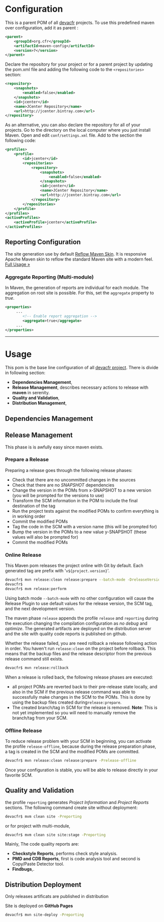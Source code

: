 # Configuration

This is a parent POM of all [devacfr][devacfr] projects. To use this predefined maven over configuration, add it as parent :

```xml
<parent>
    <groupId>org.cfr</groupId>
    <artifactId>maven-config</artifactId>
    <version>7</version>
</parent>
```

Declare the repository for your project or for a parent project by updating the pom.xml file and adding the following code to the `<repositories>` section:

```xml
<repository>
    <snapshots>
        <enabled>false</enabled>
    </snapshots>
    <id>jcenter</id>
    <name>JCenter Repository</name>
    <url>http://jcenter.bintray.com</url>
</repository>
```
As an alternative, you can also declare the repository for all of your projects. Go to the directory on the local computer where you just install Maven. Open and edit `conf/settings.xml` file. Add to the <profiles> section the following code:

```xml
<profiles>
    <profile>
        <id>jcenter</id>
        <repositories>
            <repository>
                <snapshots>
                    <enabled>false</enabled>
                </snapshots>
                <id>jcenter</id>
                <name>JCenter Repository</name>
                <url>http://jcenter.bintray.com</url>
            </repository>
        </repositories>
    </profile>
</profiles>
<activeProfiles>
    <activeProfile>jcenter</activeProfile>
</activeProfiles>
```

## Reporting Configuration

The site generation use by default [Reflow Maven Skin][reflow-home]. It is responsive Apache Maven skin to reflow the standard Maven site with a modern feel. [Full Usage &raquo;][reflow-usage]

### Aggregate Reporting (Multi-module)

In Maven, the generation of reports are individual for each module. The aggregation on root site is possible. For this, set the `aggregate` property to *true*.

```xml
<properties>
     ...
        <!-- Enable report aggregation -->
        <aggregate>true</aggregate>
     ...
</properties>
```

---


# Usage
 
This pom is the base line configuration of all [devacfr project][devacfr]. There is divide in following section:

* **Dependencies Management**,
* **Release Management**, describes necessary actions to release with **maven** in serenity. 
* **Quality and Validation**,
* **Distribution Management**,
 
## Dependencies Management


## Release Management

This phase is is awfully easy since maven exists.

### Prepare a Release

Preparing a release goes through the following release phases:

* Check that there are no uncommitted changes in the sources
* Check that there are no *SNAPSHOT* dependencies
* Change the version in the POMs from x-SNAPSHOT to a new version (you will be prompted for the versions to use)
* Transform the SCM information in the POM to include the final destination of the tag
* Run the project tests against the modified POMs to confirm everything is in working order
* Commit the modified POMs
* Tag the code in the SCM with a version name (this will be prompted for)
* Bump the version in the POMs to a new value y-SNAPSHOT (these values will also be prompted for)
* Commit the modified POMs

### Online Release

This Maven pom releases the project online with Git by default. Each generated tag are prefix with '`v${project.version}`'.

```bash
devacfr$ mvn release:clean release:prepare --batch-mode -DreleaseVersion=${release.version} -DdevelopmentVersion=${dev.version} 
devacfr$ 
devacfr$ mvm release:perform
```

Using batch mode `--batch-mode` with no other configuration will cause the Release Plugin to use default values for the release version, the SCM tag, and the next development version.

The maven phase `release` appends the profile `release` and `reporting` during the execution changing the compilation configuration as *no debug* and *optimize*. The generated artifacts  are deployed on the distribution server and the site with quality code reports is published on github.
	
Whether the release failed, you are need rollback a release following action in order. You haven't run `release:clean` on the project before rollback. This means that the backup files and the release descriptor from the previous release command still exists.

```bash
devacfr$ mvn release:rollback
```

When a release is rolled back, the following release phases are executed:

* all project POMs are reverted back to their pre-release state locally, and also in the SCM if the previous release command was able to successfully make changes in the SCM to the POMs. This is done by using the backup files created during`release:prepare`.
* The created branch/tag in SCM for the release is removed. **Note**: This is not yet implemented so you will need to manually remove the branch/tag from your SCM. 

### Offline Release

To reduce release problem with your SCM in beginning, you can activate the profile `release-offline`, because during the release preparation phase, a tag is created in the SCM and the modified POMs are committed.

```bash
devacfr$ mvn release:clean release:prepare -Prelease-offline
```

Once your configuration is stable, you will be able to release directly in your favorite SCM.

## Quality and Validation

the profile `reporting`  generates *Project Information* and *Project Reports*  sections.
The following command create site without deployment:

```bash
devacfr$ mvm clean site -Preporting
```

or for project with multi-module,

```bash
devacfr$ mvm clean site site:stage -Preporting
```
Mainly, The code quality reports are:

* **Checkstyle Reports**, performs check style analysis.
* **PMD and CDB Reports**, first is code analysis tool and second is Copy/Paste Detector tool.
* **Findbugs**,.


## Distribution Deployment

Only releases artificats are published in distribution 

Site is deployed on **GitHub Pages** 

```bash
devacfr$ mvn site-deploy -Preporting
```

	

[devacfr]: http://devacfr.github.io/
[reflow-home]: http://andriusvelykis.github.io/reflow-maven-skin/
[reflow-usage]: http://andriusvelykis.github.io/reflow-maven-skin/skin/
[jcenter]:http://jcenter.bintray.com

